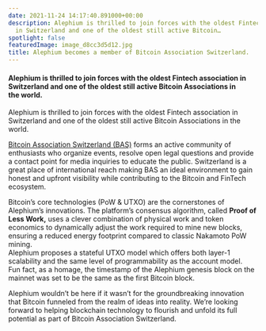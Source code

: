 ```yaml
---
date: 2021-11-24 14:17:40.891000+00:00
description: Alephium is thrilled to join forces with the oldest Fintech association
  in Switzerland and one of the oldest still active Bitcoin…
spotlight: false
featuredImage: image_d8cc3d5d12.jpg
title: Alephium becomes a member of Bitcoin Association Switzerland.
---
```


#### Alephium is thrilled to join forces with the oldest Fintech association in Switzerland and one of the oldest still active Bitcoin Associations in the world.

Alephium is thrilled to join forces with the oldest Fintech association in Switzerland and one of the oldest still active Bitcoin Associations in the world.

<a href="https://www.bitcoinassociation.ch/" class="markup--anchor markup--p-anchor" data-href="https://www.bitcoinassociation.ch/" rel="noopener" target="_blank">Bitcoin Association Switzerland (BAS)</a> forms an active community of enthusiasts who organize events, resolve open legal questions and provide a contact point for media inquiries to educate the public. Switzerland is a great place of international reach making BAS an ideal environment to gain honest and upfront visibility while contributing to the Bitcoin and FinTech ecosystem.

Bitcoin’s core technologies (PoW & UTXO) are the cornerstones of Alephium’s innovations. The platform’s consensus algorithm, called **Proof of Less Work,** uses a clever combination of physical work and token economics to dynamically adjust the work required to mine new blocks, ensuring a reduced energy footprint compared to classic Nakamoto PoW mining.  
Alephium proposes a stateful UTXO model which offers both layer-1 scalability and the same level of programmability as the account model.   
Fun fact, as a homage, the timestamp of the Alephium genesis block on the mainnet was set to be the same as the first Bitcoin block.

Alephium wouldn’t be here if it wasn’t for the groundbreaking innovation that Bitcoin funneled from the realm of ideas into reality. We’re looking forward to helping blockchain technology to flourish and unfold its full potential as part of Bitcoin Association Switzerland.
